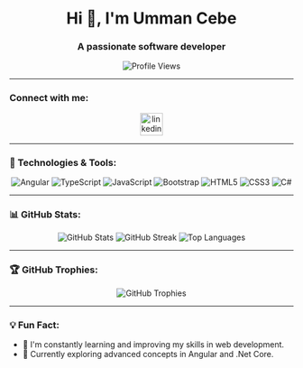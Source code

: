 <h1 align="center">Hi 👋, I'm Umman Cebe</h1>
<h3 align="center">A passionate software developer</h3>

<p align="center">
  <img src="https://komarev.com/ghpvc/?username=UmmanCebe&label=Profile%20views&color=0e75b6&style=flat" alt="Profile Views" />
</p>

---

### Connect with me:

<p align="center">
  <a href="https://www.linkedin.com/in/ummancebe/" target="_blank">
    <img src="https://cdn.jsdelivr.net/npm/simple-icons@3.0.1/icons/linkedin.svg" alt="linkedin" height="40" />
  </a>
</p>


---

### 🚀 Technologies & Tools:

<p align="center">
  <img src="https://img.shields.io/badge/Angular-DD0031?style=for-the-badge&logo=angular&logoColor=white" alt="Angular" />
  <img src="https://img.shields.io/badge/TypeScript-3178C6?style=for-the-badge&logo=typescript&logoColor=white" alt="TypeScript" />
  <img src="https://img.shields.io/badge/JavaScript-F7DF1E?style=for-the-badge&logo=javascript&logoColor=black" alt="JavaScript" />
  <img src="https://img.shields.io/badge/Bootstrap-7952B3?style=for-the-badge&logo=bootstrap&logoColor=white" alt="Bootstrap" />
  <img src="https://img.shields.io/badge/HTML5-E34F26?style=for-the-badge&logo=html5&logoColor=white" alt="HTML5" />
  <img src="https://img.shields.io/badge/CSS3-1572B6?style=for-the-badge&logo=css3&logoColor=white" alt="CSS3" />
  <img src="https://img.shields.io/badge/CSharp-239120?style=for-the-badge&logo=c-sharp&logoColor=white" alt="C#" />
</p>


---

### 📊 GitHub Stats:

<p align="center">
  <img src="https://github-readme-stats.vercel.app/api?username=UmmanCebe&show_icons=true&theme=radical" alt="GitHub Stats" />
  <img src="https://github-readme-streak-stats.herokuapp.com/?user=UmmanCebe&theme=radical" alt="GitHub Streak" />
  <img src="https://github-readme-stats.vercel.app/api/top-langs/?username=UmmanCebe&layout=compact&theme=radical" alt="Top Languages" />
</p>

---

### 🏆 GitHub Trophies:

<p align="center">
  <img src="https://github-profile-trophy.vercel.app/?username=UmmanCebe&theme=dracula" alt="GitHub Trophies" />
</p>

---

### 💡 Fun Fact:
- 🎯 I'm constantly learning and improving my skills in web development.
- 🌱 Currently exploring advanced concepts in Angular and .Net Core.
